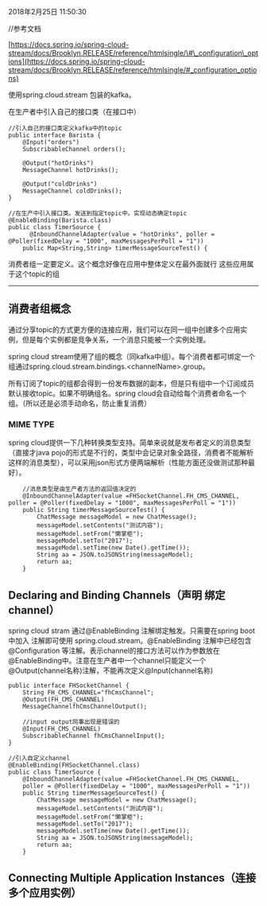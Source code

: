2018年2月25日 11:50:30

//参考文档

[https://docs.spring.io/spring-cloud-stream/docs/Brooklyn.RELEASE/reference/htmlsingle/\#\_configuration\_options](https://docs.spring.io/spring-cloud-stream/docs/Brooklyn.RELEASE/reference/htmlsingle/#_configuration_options)

使用spring.cloud.stream 包装的kafka。

在生产者中引入自己的接口类（在接口中）

```
//引入自己的接口类定义kafka中的topic
public interface Barista {
    @Input("orders")
    SubscribableChannel orders();

    @Output("hotDrinks")
    MessageChannel hotDrinks();

    @Output("coldDrinks")
    MessageChannel coldDrinks();
}
```

```
//在生产中引入接口类。发送到指定topic中。实现动态确定topic
@EnableBinding(Barista.class)
public class TimerSource {
      @InboundChannelAdapter(value = "hotDrinks", poller = @Poller(fixedDelay = "1000", maxMessagesPerPoll = "1"))
    public Map<String,String> timerMessageSourceTest() {
```

消费者组一定要定义。这个概念好像在应用中整体定义在最外面就行 这些应用属于这个topic的组

---

## 消费者组概念

通过分享topic的方式更方便的连接应用，我们可以在同一组中创建多个应用实例，但是每个实例都是竞争关系，一个消息只能被一个实例处理。

spring cloud stream使用了组的概念（同kafka中组）。每个消费者都可绑定一个组通过spring.cloud.stream.bindings.&lt;channelName&gt;.group。

所有订阅了topic的组都会得到一份发布数据的副本，但是只有组中一个订阅成员默认接收topic。如果不明确组名。spring cloud会自动给每个消费者命名一个组。（所以还是必须手动命名，防止重复消费）

### MIME TYPE

spring cloud提供一下几种转换类型支持。简单来说就是发布者定义的消息类型（直接才java pojo的形式是不行的，类型中会记录对象全路径，消费者不能解析这样的消息类型），可以采用json形式方便两端解析（性能方面还没做测试那种最好）。

```
    //消息类型是由生产者方法的返回值决定的
    @InboundChannelAdapter(value =FHSocketChannel.FH_CMS_CHANNEL, poller = @Poller(fixedDelay = "1000", maxMessagesPerPoll = "1"))
    public String timerMessageSourceTest() {
        ChatMessage messageModel = new ChatMessage();
        messageModel.setContents("测试内容");
        messageModel.setFrom("懒掌柜");
        messageModel.setTo("2017");
        messageModel.setTime(new Date().getTime());
        String aa = JSON.toJSONString(messageModel);
        return aa;
    }
```

## Declaring and Binding Channels（声明 绑定channel）

spring cloud stram 通过@EnableBinding 注解绑定触发。只需要在spring boot中加入 注解即可使用 spring.cloud.stream。@EnableBinding 注解中已经包含@Configuration 等注解。表示channel的接口方法可以作为参数放在@EnableBinding中。注意在生产者中一个channel只能定义一个@Output\(channel名称\)注解，不能再次定义@Input\(channel名称\)

```
public interface FHSocketChannel {
    String FH_CMS_CHANNEL="fhCmsChannel";
    @Output(FH_CMS_CHANNEL)
    MessageChannelfhCmsChannelOutput();

    //input output同事出现是错误的
    @Input(FH_CMS_CHANNEL)
    SubscribableChannel fhCmsChannelInput();
}

//引入自定义channel
@EnableBinding(FHSocketChannel.class)
public class TimerSource {
    @InboundChannelAdapter(value =FHSocketChannel.FH_CMS_CHANNEL, 
    poller = @Poller(fixedDelay = "1000", maxMessagesPerPoll = "1"))
    public String timerMessageSourceTest() {
        ChatMessage messageModel = new ChatMessage();
        messageModel.setContents("测试内容");
        messageModel.setFrom("懒掌柜");
        messageModel.setTo("2017");
        messageModel.setTime(new Date().getTime());
        String aa = JSON.toJSONString(messageModel);
        return aa;
    }
```

## Connecting Multiple Application Instances（连接多个应用实例）





